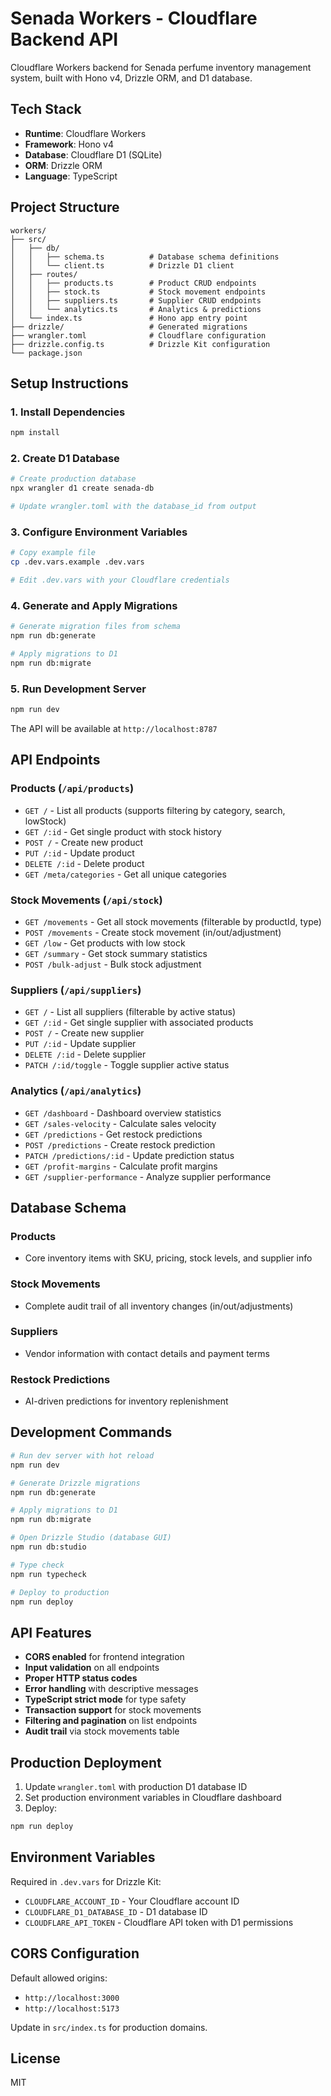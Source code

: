 # Senada Workers - Cloudflare Backend API

Cloudflare Workers backend for Senada perfume inventory management system, built with Hono v4, Drizzle ORM, and D1 database.

## Tech Stack

- **Runtime**: Cloudflare Workers
- **Framework**: Hono v4
- **Database**: Cloudflare D1 (SQLite)
- **ORM**: Drizzle ORM
- **Language**: TypeScript

## Project Structure

```
workers/
├── src/
│   ├── db/
│   │   ├── schema.ts          # Database schema definitions
│   │   └── client.ts          # Drizzle D1 client
│   ├── routes/
│   │   ├── products.ts        # Product CRUD endpoints
│   │   ├── stock.ts           # Stock movement endpoints
│   │   ├── suppliers.ts       # Supplier CRUD endpoints
│   │   └── analytics.ts       # Analytics & predictions
│   └── index.ts               # Hono app entry point
├── drizzle/                   # Generated migrations
├── wrangler.toml              # Cloudflare configuration
├── drizzle.config.ts          # Drizzle Kit configuration
└── package.json
```

## Setup Instructions

### 1. Install Dependencies

```bash
npm install
```

### 2. Create D1 Database

```bash
# Create production database
npx wrangler d1 create senada-db

# Update wrangler.toml with the database_id from output
```

### 3. Configure Environment Variables

```bash
# Copy example file
cp .dev.vars.example .dev.vars

# Edit .dev.vars with your Cloudflare credentials
```

### 4. Generate and Apply Migrations

```bash
# Generate migration files from schema
npm run db:generate

# Apply migrations to D1
npm run db:migrate
```

### 5. Run Development Server

```bash
npm run dev
```

The API will be available at `http://localhost:8787`

## API Endpoints

### Products (`/api/products`)

- `GET /` - List all products (supports filtering by category, search, lowStock)
- `GET /:id` - Get single product with stock history
- `POST /` - Create new product
- `PUT /:id` - Update product
- `DELETE /:id` - Delete product
- `GET /meta/categories` - Get all unique categories

### Stock Movements (`/api/stock`)

- `GET /movements` - Get all stock movements (filterable by productId, type)
- `POST /movements` - Create stock movement (in/out/adjustment)
- `GET /low` - Get products with low stock
- `GET /summary` - Get stock summary statistics
- `POST /bulk-adjust` - Bulk stock adjustment

### Suppliers (`/api/suppliers`)

- `GET /` - List all suppliers (filterable by active status)
- `GET /:id` - Get single supplier with associated products
- `POST /` - Create new supplier
- `PUT /:id` - Update supplier
- `DELETE /:id` - Delete supplier
- `PATCH /:id/toggle` - Toggle supplier active status

### Analytics (`/api/analytics`)

- `GET /dashboard` - Dashboard overview statistics
- `GET /sales-velocity` - Calculate sales velocity
- `GET /predictions` - Get restock predictions
- `POST /predictions` - Create restock prediction
- `PATCH /predictions/:id` - Update prediction status
- `GET /profit-margins` - Calculate profit margins
- `GET /supplier-performance` - Analyze supplier performance

## Database Schema

### Products
- Core inventory items with SKU, pricing, stock levels, and supplier info

### Stock Movements
- Complete audit trail of all inventory changes (in/out/adjustments)

### Suppliers
- Vendor information with contact details and payment terms

### Restock Predictions
- AI-driven predictions for inventory replenishment

## Development Commands

```bash
# Run dev server with hot reload
npm run dev

# Generate Drizzle migrations
npm run db:generate

# Apply migrations to D1
npm run db:migrate

# Open Drizzle Studio (database GUI)
npm run db:studio

# Type check
npm run typecheck

# Deploy to production
npm run deploy
```

## API Features

- **CORS enabled** for frontend integration
- **Input validation** on all endpoints
- **Proper HTTP status codes**
- **Error handling** with descriptive messages
- **TypeScript strict mode** for type safety
- **Transaction support** for stock movements
- **Filtering and pagination** on list endpoints
- **Audit trail** via stock movements table

## Production Deployment

1. Update `wrangler.toml` with production D1 database ID
2. Set production environment variables in Cloudflare dashboard
3. Deploy:

```bash
npm run deploy
```

## Environment Variables

Required in `.dev.vars` for Drizzle Kit:

- `CLOUDFLARE_ACCOUNT_ID` - Your Cloudflare account ID
- `CLOUDFLARE_D1_DATABASE_ID` - D1 database ID
- `CLOUDFLARE_API_TOKEN` - Cloudflare API token with D1 permissions

## CORS Configuration

Default allowed origins:
- `http://localhost:3000`
- `http://localhost:5173`

Update in `src/index.ts` for production domains.

## License

MIT
